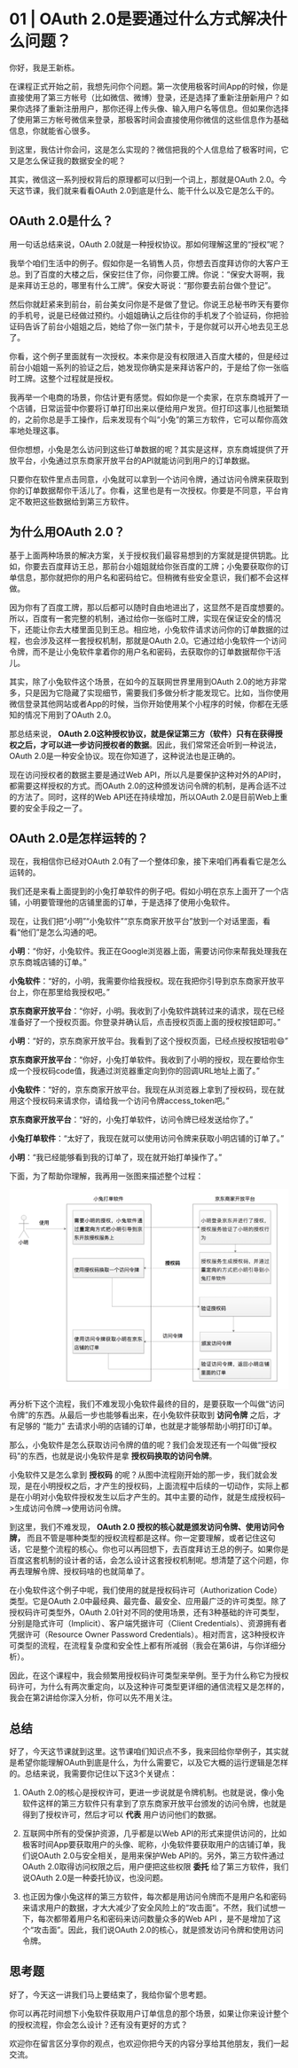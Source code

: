 # 01 | OAuth 2.0是要通过什么方式解决什么问题？
你好，我是王新栋。

在课程正式开始之前，我想先问你个问题。第一次使用极客时间App的时候，你是直接使用了第三方帐号（比如微信、微博）登录，还是选择了重新注册新用户？如果你选择了重新注册用户，那你还得上传头像、输入用户名等信息。但如果你选择了使用第三方帐号微信来登录，那极客时间会直接使用你微信的这些信息作为基础信息，你就能省心很多。

到这里，我估计你会问，这是怎么实现的？微信把我的个人信息给了极客时间，它又是怎么保证我的数据安全的呢？

其实，微信这一系列授权背后的原理都可以归到一个词上，那就是OAuth 2.0。今天这节课，我们就来看看OAuth 2.0到底是什么、能干什么以及它是怎么干的。

## OAuth 2.0是什么？

用一句话总结来说，OAuth 2.0就是一种授权协议。那如何理解这里的“授权”呢？

我举个咱们生活中的例子。假如你是一名销售人员，你想去百度拜访你的大客户王总。到了百度的大楼之后，保安拦住了你，问你要工牌。你说：“保安大哥啊，我是来拜访王总的，哪里有什么工牌”。保安大哥说：“那你要去前台做个登记”。

然后你就赶紧来到前台，前台美女问你是不是做了登记。你说王总秘书昨天有要你的手机号，说是已经做过预约。小姐姐确认之后往你的手机发了个验证码，你把验证码告诉了前台小姐姐之后，她给了你一张门禁卡，于是你就可以开心地去见王总了。

你看，这个例子里面就有一次授权。本来你是没有权限进入百度大楼的，但是经过前台小姐姐一系列的验证之后，她发现你确实是来拜访客户的，于是给了你一张临时工牌。这整个过程就是授权。

我再举一个电商的场景，你估计更有感觉。假如你是一个卖家，在京东商城开了一个店铺，日常运营中你要将订单打印出来以便给用户发货。但打印这事儿也挺繁琐的，之前你总是手工操作，后来发现有个叫“小兔”的第三方软件，它可以帮你高效率地处理这事。

但你想想，小兔是怎么访问到这些订单数据的呢？其实是这样，京东商城提供了开放平台，小兔通过京东商家开放平台的API就能访问到用户的订单数据。

只要你在软件里点击同意，小兔就可以拿到一个访问令牌，通过访问令牌来获取到你的订单数据帮你干活儿了。你看，这里也是有一次授权。你要是不同意，平台肯定不敢把这些数据给到第三方软件。

## 为什么用OAuth 2.0？

基于上面两种场景的解决方案，关于授权我们最容易想到的方案就是提供钥匙。比如，你要去百度拜访王总，那前台小姐姐就给你张百度的工牌；小兔要获取你的订单信息，那你就把你的用户名和密码给它。但稍微有些安全意识，我们都不会这样做。

因为你有了百度工牌，那以后都可以随时自由地进出了，这显然不是百度想要的。所以，百度有一套完整的机制，通过给你一张临时工牌，实现在保证安全的情况下，还能让你去大楼里面见到王总。相应地，小兔软件请求访问你的订单数据的过程，也会涉及这样一套授权机制，那就是OAuth 2.0。它通过给小兔软件一个访问令牌，而不是让小兔软件拿着你的用户名和密码，去获取你的订单数据帮你干活儿。

其实，除了小兔软件这个场景，在如今的互联网世界里用到OAuth 2.0的地方非常多，只是因为它隐藏了实现细节，需要我们多做分析才能发现它。比如，当你使用微信登录其他网站或者App的时候，当你开始使用某个小程序的时候，你都在无感知的情况下用到了OAuth 2.0。

那总结来说， **OAuth 2.0这种授权协议，就是保证第三方（软件）只有在获得授权之后，才可以进一步访问授权者的数据**。因此，我们常常还会听到一种说法，OAuth 2.0是一种安全协议。现在你知道了，这种说法也是正确的。

现在访问授权者的数据主要是通过Web API，所以凡是要保护这种对外的API时，都需要这样授权的方式。而OAuth 2.0的这种颁发访问令牌的机制，是再合适不过的方法了。同时，这样的Web API还在持续增加，所以OAuth 2.0是目前Web上重要的安全手段之一了。

## OAuth 2.0是怎样运转的？

现在，我相信你已经对OAuth 2.0有了一个整体印象，接下来咱们再看看它是怎么运转的。

我们还是来看上面提到的小兔打单软件的例子吧。假如小明在京东上面开了一个店铺，小明要管理他的店铺里面的订单，于是选择了使用小兔软件。

现在，让我们把“小明”“小兔软件”“京东商家开放平台”放到一个对话里面，看看“他们”是怎么沟通的吧。

**小明**：“你好，小兔软件。我正在Google浏览器上面，需要访问你来帮我处理我在京东商城店铺的订单。”

**小兔软件**：“好的，小明，我需要你给我授权。现在我把你引导到京东商家开放平台上，你在那里给我授权吧。”

**京东商家开放平台**：“你好，小明。我收到了小兔软件跳转过来的请求，现在已经准备好了一个授权页面。你登录并确认后，点击授权页面上面的授权按钮即可。”

**小明**：“好的，京东商家开放平台。我看到了这个授权页面，已经点授权按钮啦😄”

**京东商家开放平台**：“你好，小兔打单软件。我收到了小明的授权，现在要给你生成一个授权码code值，我通过浏览器重定向到你的回调URL地址上面了。”

**小兔软件**：“好的，京东商家开放平台。我现在从浏览器上拿到了授权码，现在就用这个授权码来请求你，请给我一个访问令牌access\_token吧。”

**京东商家开放平台**：“好的，小兔打单软件，访问令牌已经发送给你了。”

**小兔打单软件**：“太好了，我现在就可以使用访问令牌来获取小明店铺的订单了。”

**小明**：“我已经能够看到我的订单了，现在就开始打单操作了。”

下面，为了帮助你理解，我再用一张图来描述整个过程：

![](images/254565/77197844a8f41a33cb68947b1dc9ee79.png)

再分析下这个流程，我们不难发现小兔软件最终的目的，是要获取一个叫做“访问令牌”的东西。从最后一步也能够看出来，在小兔软件获取到 **访问令牌** 之后，才有足够的 “能力” 去请求小明的店铺的订单，也就是才能够帮助小明打印订单。

那么，小兔软件是怎么获取访问令牌的值的呢？我们会发现还有一个叫做“授权码”的东西，也就是说小兔软件是拿 **授权码换取的访问令牌**。

小兔软件又是怎么拿到 **授权码** 的呢？从图中流程刚开始的那一步，我们就会发现，是在小明授权之后，才产生的授权码，上面流程中后续的一切动作，实际上都是在小明对小兔软件授权发生以后才产生的。其中主要的动作，就是生成授权码–>生成访问令牌–>使用访问令牌。

到这里，我们不难发现， **OAuth 2.0 授权的核心就是颁发访问令牌、使用访问令牌，** 而且不管是哪种类型的授权流程都是这样。你一定要理解，或者记住这句话，它是整个流程的核心。你也可以再回想下，去百度拜访王总的例子。如果你是百度这套机制的设计者的话，会怎么设计这套授权机制呢。想清楚了这个问题，你再去理解令牌、授权码啥的也就简单了。

在小兔软件这个例子中呢，我们使用的就是授权码许可（Authorization Code）类型。它是OAuth 2.0中最经典、最完备、最安全、应用最广泛的许可类型。除了授权码许可类型外，OAuth 2.0针对不同的使用场景，还有3种基础的许可类型，分别是隐式许可（Implicit）、客户端凭据许可（Client Credentials）、资源拥有者凭据许可（Resource Owner Password Credentials）。相对而言，这3种授权许可类型的流程，在流程复杂度和安全性上都有所减弱（我会在第6讲，与你详细分析）。

因此，在这个课程中，我会频繁用授权码许可类型来举例。至于为什么称它为授权码许可，为什么有两次重定向，以及这种许可类型更详细的通信流程又是怎样的，我会在第2讲给你深入分析，你可以先不用关注。

## 总结

好了，今天这节课就到这里。这节课咱们知识点不多，我来回给你举例子，其实就是希望你能理解OAuth到底是什么，为什么需要它，以及它大概的运行逻辑是怎样的。总结来说，我需要你记住以下这3个关键点：

1. OAuth 2.0的核心是授权许可，更进一步说就是令牌机制。也就是说，像小兔软件这样的第三方软件只有拿到了京东商家开放平台颁发的访问令牌，也就是得到了授权许可，然后才可以 **代表** 用户访问他们的数据。

2. 互联网中所有的受保护资源，几乎都是以Web API的形式来提供访问的，比如极客时间App要获取用户的头像、昵称，小兔软件要获取用户的店铺订单，我们说OAuth 2.0与安全相关，是用来保护Web API的。另外，第三方软件通过OAuth 2.0取得访问权限之后，用户便把这些权限 **委托** 给了第三方软件，我们说OAuth 2.0是一种委托协议，也没问题。

3. 也正因为像小兔这样的第三方软件，每次都是用访问令牌而不是用户名和密码来请求用户的数据，才大大减少了安全风险上的“攻击面”。不然，我们试想一下，每次都带着用户名和密码来访问数量众多的Web API ，是不是增加了这个“攻击面”。因此，我们说OAuth 2.0的核心，就是颁发访问令牌和使用访问令牌。


## 思考题

好了，今天这一讲我们马上要结束了，我给你留个思考题。

你可以再花时间想下小兔软件获取用户订单信息的那个场景，如果让你来设计整个的授权流程，你会怎么设计？还有没有更好的方式？

欢迎你在留言区分享你的观点，也欢迎你把今天的内容分享给其他朋友，我们一起交流。